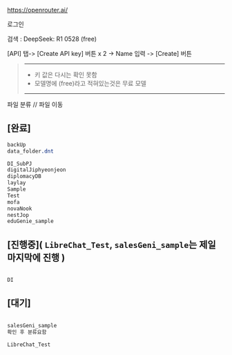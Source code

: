 

https://openrouter.ai/

로그인

검색 : DeepSeek: R1 0528 (free)

[API] 탭-> [Create API key] 버튼 x 2 -> Name 입력 -> [Create] 버튼
> ---
> - 키 값은 다시는 확인 못함
> - 모델명에 (free)라고 적혀있는것은 무료 모델
> ---

파일 분류 // 파일 이동

## [완료]
```css
backUp
data_folder.dnt

DI_SubPJ
digitalJiphyeonjeon
diplomacyDB
laylay
Sample
Test
mofa
novaNook
nestJop
eduGenie_sample

```

## [진행중]**( `LibreChat_Test`, `salesGeni_sample`는 제일 마지막에 진행 )**
```css

DI

```

## [대기]
```css

salesGeni_sample
확인 후 분류요함

LibreChat_Test

```
